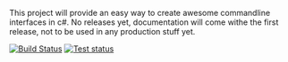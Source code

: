 This project will provide an easy way to create awesome commandline interfaces in c#. No releases yet, documentation will come withe the first release, not to be used in any production stuff yet.

[![Build Status](https://dev.azure.com/TheMinefighter/UniversalCLIProvider/_apis/build/status/UniversalCLIProvider-.NET%20Desktop-CI?branchName=master)](https://dev.azure.com/TheMinefighter/UniversalCLIProvider/_build/latest?definitionId=2&branchName=master)
[![Test status](http://teststatusbadge.azurewebsites.net/api/status/TheMinefighter/UniversalClIProvider)](https://ci.appveyor.com/project/TheMinefighter/universalcliprovider/branch/master)
